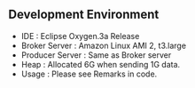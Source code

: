 ## Development Environment
- IDE : Eclipse Oxygen.3a Release
- Broker Server : Amazon Linux AMI 2, t3.large
- Producer Server : Same as Broker server
- Heap : Allocated 6G when sending 1G data.
- Usage : Please see Remarks in code.
